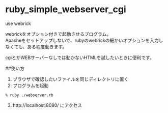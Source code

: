 ruby_simple_webserver_cgi
=========================

use webrick

webrickをオプション付きで起動させるプログラム。  
  Apacheをセットアップしないで、rubyのwebrickの細かいオプションを入力しなくても、ある程度動きます。

cgiとかWEBサーバーなしでは動かないHTMLを試したいときに便利です。

##使い方
1. ブラウザで確認したいファイルを同じディレクトリに置く
2. プログラムを起動
```
% ruby ./webserver.rb
```
3. http://localhost:8080/ にアクセス
